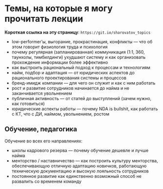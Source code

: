 # Темы, на которые я могу прочитать лекции

**Короткая ссылка на эту страницу**: `https://git.io/sharovatov_topics`

- low-performer’ы, выгорание, прокрастинация, конфликты — что об этом говорит физиология труда и психология
- почему регулярная (запланированная) коммуникация (1:1, 360, таунхолы, тимбилдинги) ухудшают систему и как организовать прохождение информации более эффективно
- как выстроить рациональный подход к процессам и технологиям
- найм, подбор и адаптация — от юридических аспектов до рационального проектирования системы и процессов
- бренд-имидж компании — для чего он служит и как с ним работать
- рост и развитие сотрудников начинается до найма и не заканчивается увольнением
- публичная активность — от статей до выступлений (зачем нужно, как готовиться)
- юридические аспекты работы — почему NDA is bullshit, как работать с КТ, что с ДИ, наймом, увольнением, ростом

## Обучение, педагогика

Обучение во всех его направлениях:

- школы кадрового резерва — почему обучение дешевле и лучше найма
- менторство / наставничество — как построить культуру менторства, обеспечивающую отличную адаптацию новичков, работающую техническую документацию и высокую лояльность сотрудников
- постоянное развитие как единственно возможный способ не развалить со временем команду

